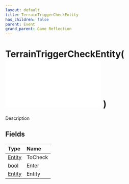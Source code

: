 ```yaml
---
layout: default
title: TerrainTriggerCheckEntity
has_children: false
parent: Event
grand_parent: Game Reflection
---
```

# TerrainTriggerCheckEntity( ![ EntityEventBase ](/game-reflection/events/entity_event_base.md) )
Description 

## Fields
| Type | Name |
|:-------------|:--------------|
| [Entity](/game-reflection/classes/entity.md) | ToCheck |
| [bool](/game-reflection/components/bool.md) | Enter |
| [Entity](/game-reflection/classes/entity.md) | Entity |
